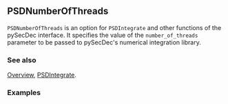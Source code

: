 ## PSDNumberOfThreads

`PSDNumberOfThreads` is an option for `PSDIntegrate` and other functions of the pySecDec interface. It specifies the value of the `number_of_threads` parameter to be passed to pySecDec's numerical integration library.

### See also

[Overview](Extra/FeynHelpers.md), [PSDIntegrate](PSDIntegrate.md).

### Examples